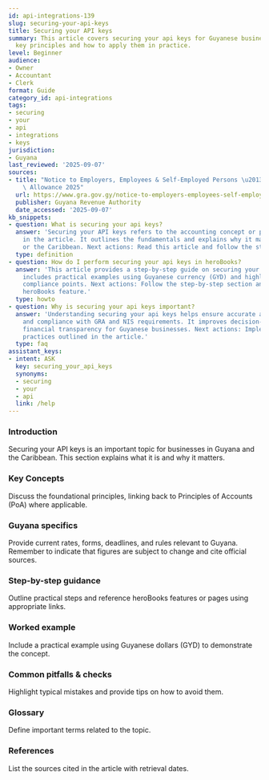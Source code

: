 ```yaml
---
id: api-integrations-139
slug: securing-your-api-keys
title: Securing your API keys
summary: This article covers securing your api keys for Guyanese businesses, explaining
  key principles and how to apply them in practice.
level: Beginner
audience:
- Owner
- Accountant
- Clerk
format: Guide
category_id: api-integrations
tags:
- securing
- your
- api
- integrations
- keys
jurisdiction:
- Guyana
last_reviewed: '2025-09-07'
sources:
- title: "Notice to Employers, Employees & Self-Employed Persons \u2013 Revised Personal\
    \ Allowance 2025"
  url: https://www.gra.gov.gy/notice-to-employers-employees-self-employed-persons-revised-personal-allowance-and-deductions-for-income-tax-2025-copy/
  publisher: Guyana Revenue Authority
  date_accessed: '2025-09-07'
kb_snippets:
- question: What is securing your api keys?
  answer: 'Securing your API keys refers to the accounting concept or practice described
    in the article. It outlines the fundamentals and explains why it matters in Guyana
    or the Caribbean. Next actions: Read this article and follow the steps in heroBooks.'
  type: definition
- question: How do I perform securing your api keys in heroBooks?
  answer: 'This article provides a step-by-step guide on securing your api keys. It
    includes practical examples using Guyanese currency (GYD) and highlights local
    compliance points. Next actions: Follow the step-by-step section and use the linked
    heroBooks feature.'
  type: howto
- question: Why is securing your api keys important?
  answer: 'Understanding securing your api keys helps ensure accurate accounting records
    and compliance with GRA and NIS requirements. It improves decision-making and
    financial transparency for Guyanese businesses. Next actions: Implement the best
    practices outlined in the article.'
  type: faq
assistant_keys:
- intent: ASK
  key: securing_your_api_keys
  synonyms:
  - securing
  - your
  - api
  link: /help
---
```


### Introduction
Securing your API keys is an important topic for businesses in Guyana and the Caribbean. This section explains what it is and why it matters.

### Key Concepts
Discuss the foundational principles, linking back to Principles of Accounts (PoA) where applicable.

### Guyana specifics
Provide current rates, forms, deadlines, and rules relevant to Guyana. Remember to indicate that figures are subject to change and cite official sources.

### Step-by-step guidance
Outline practical steps and reference heroBooks features or pages using appropriate links.

### Worked example
Include a practical example using Guyanese dollars (GYD) to demonstrate the concept.

### Common pitfalls & checks
Highlight typical mistakes and provide tips on how to avoid them.

### Glossary
Define important terms related to the topic.

### References
List the sources cited in the article with retrieval dates.